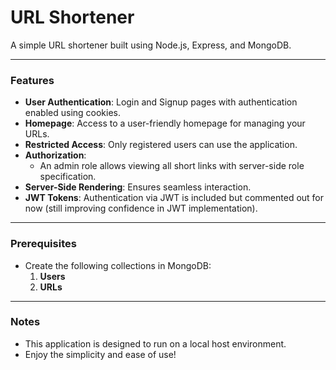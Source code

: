 # URL Shortener

A simple URL shortener built using Node.js, Express, and MongoDB.

---

### Features
- **User Authentication**: Login and Signup pages with authentication enabled using cookies.
- **Homepage**: Access to a user-friendly homepage for managing your URLs.
- **Restricted Access**: Only registered users can use the application.
- **Authorization**: 
  - An admin role allows viewing all short links with server-side role specification.
- **Server-Side Rendering**: Ensures seamless interaction.
- **JWT Tokens**: Authentication via JWT is included but commented out for now (still improving confidence in JWT implementation).

---

### Prerequisites
- Create the following collections in MongoDB:
  1. **Users**
  2. **URLs**

---

### Notes
- This application is designed to run on a local host environment.
- Enjoy the simplicity and ease of use!

